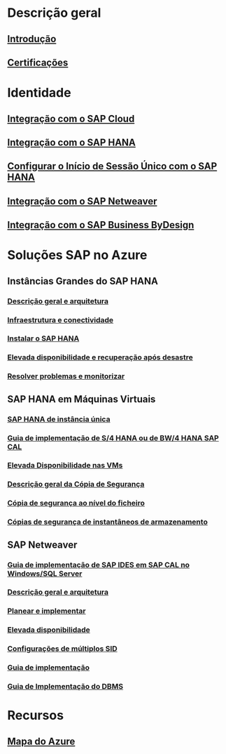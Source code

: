 # Descrição geral
## [Introdução](get-started.md)
## [Certificações](sap-certifications.md)
# Identidade
## [Integração com o SAP Cloud](../../../active-directory/active-directory-saas-sap-customer-cloud-tutorial.md?toc=%2fazure%2fvirtual-machines%2fworkloads%2fsap%2ftoc.json)
## [Integração com o SAP HANA](../../../active-directory/active-directory-saas-sap-hana-cloud-platform-identity-authentication-tutorial.md?toc=%2fazure%2fvirtual-machines%2fworkloads%2fsap%2ftoc.json)
## [Configurar o Início de Sessão Único com o SAP HANA](../../../active-directory/active-directory-saas-sap-hana-cloud-platform-tutorial.md?toc=%2fazure%2fvirtual-machines%2fworkloads%2fsap%2ftoc.json)
## [Integração com o SAP Netweaver](../../../active-directory/active-directory-saas-sap-netweaver-tutorial.md?toc=%2fazure%2fvirtual-machines%2fworkloads%2fsap%2ftoc.json)
## [Integração com o SAP Business ByDesign](../../../active-directory/active-directory-saas-sapbusinessbydesign-tutorial.md?toc=%2fazure%2fvirtual-machines%2fworkloads%2fsap%2ftoc.json)
# Soluções SAP no Azure
## Instâncias Grandes do SAP HANA
### [Descrição geral e arquitetura](hana-overview-architecture.md)
### [Infraestrutura e conectividade](hana-overview-infrastructure-connectivity.md)
### [Instalar o SAP HANA](hana-installation.md)
### [Elevada disponibilidade e recuperação após desastre](hana-overview-high-availability-disaster-recovery.md)
### [Resolver problemas e monitorizar](troubleshooting-monitoring.md)
## SAP HANA em Máquinas Virtuais
### [SAP HANA de instância única](hana-get-started.md)
### [Guia de implementação de S/4 HANA ou de BW/4 HANA SAP CAL](cal-s4h.md)
### [Elevada Disponibilidade nas VMs](sap-hana-high-availability.md)
### [Descrição geral da Cópia de Segurança](sap-hana-backup-guide.md)
### [Cópia de segurança ao nível do ficheiro](sap-hana-backup-file-level.md)
### [Cópias de segurança de instantâneos de armazenamento](sap-hana-backup-storage-snapshots.md)
## SAP Netweaver
### [Guia de implementação de SAP IDES em SAP CAL no Windows/SQL Server](cal-ides-erp6-erp7-sp3-sql.md)
### [Descrição geral e arquitetura](suse-quickstart.md)
### [Planear e implementar](planning-guide.md)
### [Elevada disponibilidade](high-availability-guide.md)
### [Configurações de múltiplos SID](high-availability-multi-sid.md)
### [Guia de implementação](deployment-guide.md)
### [Guia de Implementação do DBMS](dbms-guide.md)
# Recursos
## [Mapa do Azure](https://azure.microsoft.com/roadmap/)
